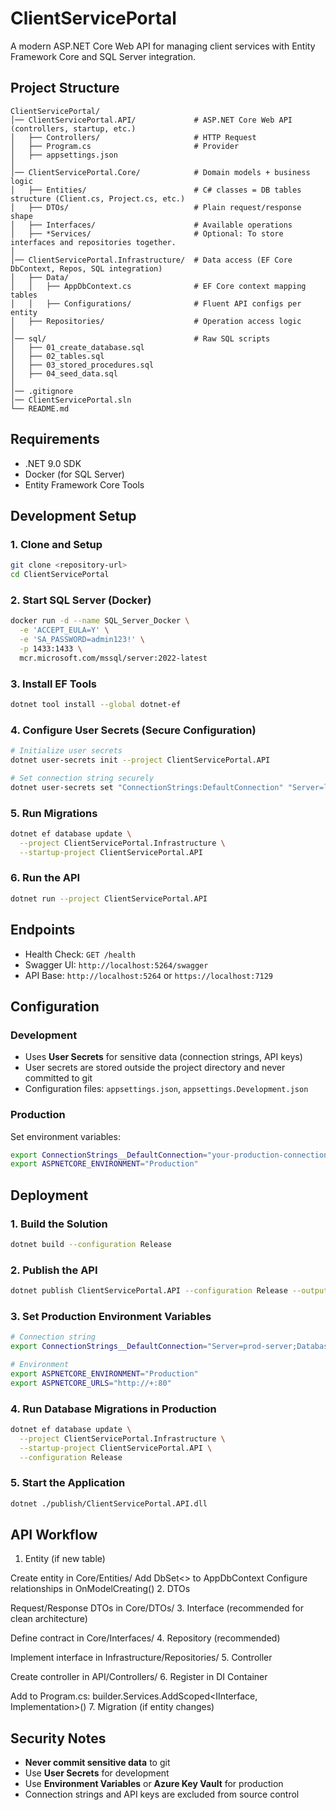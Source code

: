 # ClientServicePortal

A modern ASP.NET Core Web API for managing client services with Entity Framework Core and SQL Server integration.

## Project Structure

```
ClientServicePortal/
│── ClientServicePortal.API/             # ASP.NET Core Web API (controllers, startup, etc.)
│   ├── Controllers/                     # HTTP Request
│   ├── Program.cs                       # Provider
│   ├── appsettings.json
│
│── ClientServicePortal.Core/            # Domain models + business logic
│   ├── Entities/                        # C# classes = DB tables structure (Client.cs, Project.cs, etc.) 
│   ├── DTOs/                            # Plain request/response shape
│   ├── Interfaces/                      # Available operations 
│   ├── *Services/                       # Optional: To store interfaces and repositories together.
│
│── ClientServicePortal.Infrastructure/  # Data access (EF Core DbContext, Repos, SQL integration)
│   ├── Data/
│   │   ├── AppDbContext.cs              # EF Core context mapping tables
│   │   ├── Configurations/              # Fluent API configs per entity
│   ├── Repositories/                    # Operation access logic
│
│── sql/                                 # Raw SQL scripts
│   ├── 01_create_database.sql
│   ├── 02_tables.sql
│   ├── 03_stored_procedures.sql
│   ├── 04_seed_data.sql
│
│── .gitignore
│── ClientServicePortal.sln
└── README.md
```

## Requirements

- .NET 9.0 SDK
- Docker (for SQL Server)
- Entity Framework Core Tools

## Development Setup

### 1. Clone and Setup
```bash
git clone <repository-url>
cd ClientServicePortal
```

### 2. Start SQL Server (Docker)
```bash
docker run -d --name SQL_Server_Docker \
  -e 'ACCEPT_EULA=Y' \
  -e 'SA_PASSWORD=admin123!' \
  -p 1433:1433 \
  mcr.microsoft.com/mssql/server:2022-latest
```

### 3. Install EF Tools
```bash
dotnet tool install --global dotnet-ef
```

### 4. Configure User Secrets (Secure Configuration)
```bash
# Initialize user secrets
dotnet user-secrets init --project ClientServicePortal.API

# Set connection string securely
dotnet user-secrets set "ConnectionStrings:DefaultConnection" "Server=localhost,1433;Database=ClientServicePortal;User Id=sa;Password=admin123!;TrustServerCertificate=True;" --project ClientServicePortal.API
```

### 5. Run Migrations
```bash
dotnet ef database update \
  --project ClientServicePortal.Infrastructure \
  --startup-project ClientServicePortal.API
```

### 6. Run the API
```bash
dotnet run --project ClientServicePortal.API
```

## Endpoints

- Health Check: `GET /health`
- Swagger UI: `http://localhost:5264/swagger`
- API Base: `http://localhost:5264` or `https://localhost:7129`

## Configuration

### Development
- Uses **User Secrets** for sensitive data (connection strings, API keys)
- User secrets are stored outside the project directory and never committed to git
- Configuration files: `appsettings.json`, `appsettings.Development.json`

### Production
Set environment variables:
```bash
export ConnectionStrings__DefaultConnection="your-production-connection-string"
export ASPNETCORE_ENVIRONMENT="Production"
```

## Deployment

### 1. Build the Solution
```bash
dotnet build --configuration Release
```

### 2. Publish the API
```bash
dotnet publish ClientServicePortal.API --configuration Release --output ./publish
```

### 3. Set Production Environment Variables
```bash
# Connection string
export ConnectionStrings__DefaultConnection="Server=prod-server;Database=ClientServicePortal;User Id=prod-user;Password=secure-password;TrustServerCertificate=True;"

# Environment
export ASPNETCORE_ENVIRONMENT="Production"
export ASPNETCORE_URLS="http://+:80"
```

### 4. Run Database Migrations in Production
```bash
dotnet ef database update \
  --project ClientServicePortal.Infrastructure \
  --startup-project ClientServicePortal.API \
  --configuration Release
```

### 5. Start the Application
```bash
dotnet ./publish/ClientServicePortal.API.dll
```

## API Workflow 
1. Entity (if new table)

Create entity in Core/Entities/
Add DbSet<> to  AppDbContext
Configure relationships in OnModelCreating()
2. DTOs

Request/Response DTOs in Core/DTOs/
3. Interface (recommended for clean architecture)

Define contract in Core/Interfaces/
4. Repository (recommended)

Implement interface in Infrastructure/Repositories/
5. Controller

Create controller in API/Controllers/
6. Register in DI Container

Add to Program.cs: builder.Services.AddScoped<IInterface, Implementation>()
7. Migration (if entity changes)

## Security Notes

- **Never commit sensitive data** to git
- Use **User Secrets** for development
- Use **Environment Variables** or **Azure Key Vault** for production
- Connection strings and API keys are excluded from source control
